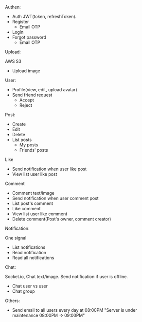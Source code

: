 Authen:

- Auth JWT(token, refreshToken).
- Register
  - Email OTP
- Login
- Forgot password
  - Email OTP

Upload:

AWS S3

- Upload image

User:

- Profile(view, edit, upload avatar)
- Send friend request
  - Accept
  - Reject

Post:

- Create
- Edit
- Delete
- List posts
  - My posts
  - Friends' posts

Like

- Send notification when user like post
- View list user like post

Comment

- Comment text/image
- Send notification when user comment post
- List post's comment
- Like comment
- View list user like comment
- Delete comment(Post's owner, comment creator)

Notification:

One signal

- List notifications
- Read notification
- Read all notifications

Chat:

Socket.io, Chat text/image. Send notification if user is offline.

- Chat user vs user
- Chat group

Others:

- Send email to all users every day at 08:00PM "Server is under maintenance 08:00PM => 09:00PM"
